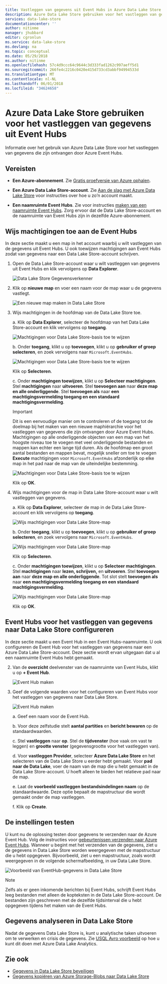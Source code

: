 ```yaml
---
title: Vastleggen van gegevens uit Event Hubs in Azure Data Lake Store | Microsoft Docs
description: Azure Data Lake Store gebruiken voor het vastleggen van gegevens uit Event Hubs
services: data-lake-store
documentationcenter: ''
author: nitinme
manager: jhubbard
editor: cgronlun
ms.service: data-lake-store
ms.devlang: na
ms.topic: conceptual
ms.date: 05/29/2018
ms.author: nitinme
ms.openlocfilehash: 57c4d9ccc64c9644c3d333fad1262c997aeff5d1
ms.sourcegitcommit: 266fe4c2216c0420e415d733cd3abbf94994533d
ms.translationtype: MT
ms.contentlocale: nl-NL
ms.lasthandoff: 06/01/2018
ms.locfileid: "34624658"
---
```

# <a name="use-azure-data-lake-store-to-capture-data-from-event-hubs"></a>Azure Data Lake Store gebruiken voor het vastleggen van gegevens uit Event Hubs

Informatie over het gebruik van Azure Data Lake Store voor het vastleggen van gegevens die zijn ontvangen door Azure Event Hubs.

## <a name="prerequisites"></a>Vereisten

* **Een Azure-abonnement**. Zie [Gratis proefversie van Azure ophalen](https://azure.microsoft.com/pricing/free-trial/).

* **Een Azure Data Lake Store-account**. Zie [Aan de slag met Azure Data Lake Store](data-lake-store-get-started-portal.md) voor instructies over hoe u zo’n account maakt.

*  **Een naamruimte Event Hubs**. Zie voor instructies [maken van een naamruimte Event Hubs](../event-hubs/event-hubs-create.md#create-an-event-hubs-namespace). Zorg ervoor dat de Data Lake Store-account en de naamruimte van Event Hubs zijn in dezelfde Azure-abonnement.


## <a name="assign-permissions-to-event-hubs"></a>Wijs machtigingen toe aan de Event Hubs

In deze sectie maakt u een map in het account waarbij u wilt vastleggen van de gegevens uit Event Hubs. U ook toewijzen machtigingen aan Event Hubs zodat van gegevens naar een Data Lake Store-account schrijven. 

1. Open de Data Lake Store-account waar u wilt vastleggen van gegevens uit Event Hubs en klik vervolgens op **Data Explorer**.

    ![Data Lake Store Gegevensverkenner](./media/data-lake-store-archive-eventhub-capture/data-lake-store-open-data-explorer.png "Gegevensverkenner Data Lake Store")

2.  Klik op **nieuwe map** en voer een naam voor de map waar u de gegevens vastlegt.

    ![Een nieuwe map maken in Data Lake Store](./media/data-lake-store-archive-eventhub-capture/data-lake-store-create-new-folder.png "een nieuwe map maken in Data Lake Store")

3. Wijs machtigingen in de hoofdmap van de Data Lake Store toe. 

    a. Klik op **Data Explorer**, selecteer de hoofdmap van het Data Lake Store-account en klik vervolgens op **toegang**.

    ![Machtigingen voor Data Lake Store-basis toe te wijzen](./media/data-lake-store-archive-eventhub-capture/data-lake-store-assign-permissions-to-root.png "toegangsrechten voor de hoofdmap van de Data Lake Store")

    b. Onder **toegang**, klikt u op **toevoegen**, klikt u op **gebruiker of groep selecteren**, en zoek vervolgens naar `Microsoft.EventHubs`. 

    ![Machtigingen voor Data Lake Store-basis toe te wijzen](./media/data-lake-store-archive-eventhub-capture/data-lake-store-assign-eventhub-sp.png "toegangsrechten voor de hoofdmap van de Data Lake Store")
    
    Klik op **Selecteren**.

    c. Onder **machtigingen toewijzen**, klikt u op **Selecteer machtigingen**. Stel **machtigingen** naar **uitvoeren**. Stel **toevoegen aan** naar **deze map en alle onderliggende**. Stel **toevoegen als** naar **een machtigingsvermelding toegang en een standaard machtigingsvermelding**.

    > [!IMPORTANT]
    > Dit is een eenvoudige manier om te controleren of de toegang tot de doelmap bij het maken van een nieuwe maphiërarchie voor het vastleggen van gegevens die zijn ontvangen door Azure Event Hubs.  Machtigingen op alle onderliggende objecten van een map van het hoogste niveau toe te voegen met veel onderliggende bestanden en mappen kan echter een lange tijd duren.  Als de hoofdmap een groot aantal bestanden en mappen bevat, mogelijk sneller om toe te voegen **Execute** machtigingen voor `Microsoft.EventHubs` afzonderlijk op elke map in het pad naar de map van de uiteindelijke bestemming. 

    ![Machtigingen voor Data Lake Store-basis toe te wijzen](./media/data-lake-store-archive-eventhub-capture/data-lake-store-assign-eventhub-sp1.png "toegangsrechten voor de hoofdmap van de Data Lake Store")

    Klik op **OK**.

4. Wijs machtigingen voor de map in Data Lake Store-account waar u wilt vastleggen van gegevens.

    a. Klik op **Data Explorer**, selecteer de map in de Data Lake Store-account en klik vervolgens op **toegang**.

    ![Wijs machtigingen voor Data Lake Store-map](./media/data-lake-store-archive-eventhub-capture/data-lake-store-assign-permissions-to-folder.png "machtigingen voor Data Lake Store-map toewijzen")

    b. Onder **toegang**, klikt u op **toevoegen**, klikt u op **gebruiker of groep selecteren**, en zoek vervolgens naar `Microsoft.EventHubs`. 

    ![Wijs machtigingen voor Data Lake Store-map](./media/data-lake-store-archive-eventhub-capture/data-lake-store-assign-eventhub-sp.png "machtigingen voor Data Lake Store-map toewijzen")
    
    Klik op **Selecteren**.

    c. Onder **machtigingen toewijzen**, klikt u op **Selecteer machtigingen**. Stel **machtigingen** naar **lezen, schrijven,** en **uitvoeren**. Stel **toevoegen aan** naar **deze map en alle onderliggende**. Tot slot stelt **toevoegen als** naar **een machtigingsvermelding toegang en een standaard machtigingsvermelding**.

    ![Wijs machtigingen voor Data Lake Store-map](./media/data-lake-store-archive-eventhub-capture/data-lake-store-assign-eventhub-sp-folder.png "machtigingen voor Data Lake Store-map toewijzen")
    
    Klik op **OK**. 

## <a name="configure-event-hubs-to-capture-data-to-data-lake-store"></a>Event Hubs voor het vastleggen van gegevens naar Data Lake Store configureren

In deze sectie maakt u een Event Hub in een Event Hubs-naamruimte. U ook configureren de Event Hub voor het vastleggen van gegevens naar een Azure Data Lake Store-account. Deze sectie wordt ervan uitgegaan dat u al een naamruimte Event Hubs hebt gemaakt.

2. Van de **overzicht** deelvenster van de naamruimte van Event Hubs, klikt u op **+ Event Hub**.

    ![Event Hub maken](./media/data-lake-store-archive-eventhub-capture/data-lake-store-create-event-hub.png "Event Hub maken")

3. Geef de volgende waarden voor het configureren van Event Hubs voor het vastleggen van gegevens naar Data Lake Store.

    ![Event Hub maken](./media/data-lake-store-archive-eventhub-capture/data-lake-store-configure-eventhub.png "Event Hub maken")

    a. Geef een naam voor de Event Hub.
    
    b. Voor deze zelfstudie stelt **aantal partities** en **bericht bewaren** op de standaardwaarden.
    
    c. Stel **vastleggen** naar **op**. Stel de **tijdvenster** (hoe vaak om vast te leggen) en **grootte venster** (gegevensgrootte voor het vastleggen van). 
    
    d. Voor **vastleggen Provider**, selecteer **Azure Data Lake Store** en het selecteren van de Data Lake Store u eerder hebt gemaakt. Voor **pad naar de Data Lake**, voer de naam van de map die u hebt gemaakt in de Data Lake Store-account. U hoeft alleen te bieden het relatieve pad naar de map.

    e. Laat de **voorbeeld vastleggen bestandsindelingen naam** op de standaardwaarde. Deze optie bepaalt de mapstructuur die wordt gemaakt onder de map vastleggen.

    f. Klik op **Create**.

## <a name="test-the-setup"></a>De instellingen testen

U kunt nu de oplossing testen door gegevens te verzenden naar de Azure Event Hub. Volg de instructies voor [gebeurtenissen verzenden naar Azure Event Hubs](../event-hubs/event-hubs-dotnet-framework-getstarted-send.md). Wanneer u begint met het verzenden van de gegevens, ziet u de gegevens in Data Lake Store worden weergegeven met de mapstructuur die u hebt opgegeven. Bijvoorbeeld, ziet u een mapstructuur, zoals wordt weergegeven in de volgende schermafbeelding, in uw Data Lake Store.

![Voorbeeld van EventHub-gegevens in Data Lake Store](./media/data-lake-store-archive-eventhub-capture/data-lake-store-eventhub-data-sample.png "Sample EventHub-gegevens in Data Lake Store")

> [!NOTE]
> Zelfs als er geen inkomende berichten bij Event Hubs, schrijft Event Hubs leeg bestanden met alleen de kopteksten in de Data Lake Store-account. De bestanden zijn geschreven met de dezelfde tijdsinterval die u hebt opgegeven tijdens het maken van de Event Hubs.
> 
>

## <a name="analyze-data-in-data-lake-store"></a>Gegevens analyseren in Data Lake Store

Nadat de gegevens Data Lake Store is, kunt u analytische taken uitvoeren om te verwerken en crisis de gegevens. Zie [USQL Avro voorbeeld](https://github.com/Azure/usql/tree/master/Examples/AvroExamples) op hoe u kunt dit doen met Azure Data Lake Analytics.
  

## <a name="see-also"></a>Zie ook
* [Gegevens in Data Lake Store beveiligen](data-lake-store-secure-data.md)
* [Gegevens kopiëren van Azure Storage-Blobs naar Data Lake Store](data-lake-store-copy-data-azure-storage-blob.md)
